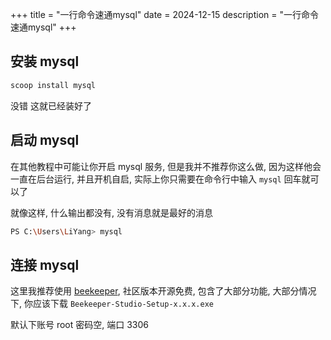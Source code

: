 +++
title = "一行命令速通mysql"
date = 2024-12-15
description = "一行命令速通mysql"
+++

## 安装 mysql

```bash
scoop install mysql
```

没错 这就已经装好了

## 启动 mysql

在其他教程中可能让你开启 mysql 服务, 但是我并不推荐你这么做, 因为这样他会一直在后台运行, 并且开机自启, 实际上你只需要在命令行中输入 `mysql` 回车就可以了

就像这样, 什么输出都没有, 没有消息就是最好的消息

```bash
PS C:\Users\LiYang> mysql

```

## 连接 mysql

这里我推荐使用 [beekeeper](https://github.com/beekeeper-studio/beekeeper-studio/releases), 社区版本开源免费, 包含了大部分功能, 大部分情况下, 你应该下载 `Beekeeper-Studio-Setup-x.x.x.exe
`

默认下账号 root 密码空, 端口 3306
